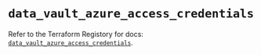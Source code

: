 # `data_vault_azure_access_credentials`

Refer to the Terraform Registory for docs: [`data_vault_azure_access_credentials`](https://registry.terraform.io/providers/hashicorp/vault/3.19.0/docs/data-sources/azure_access_credentials).
